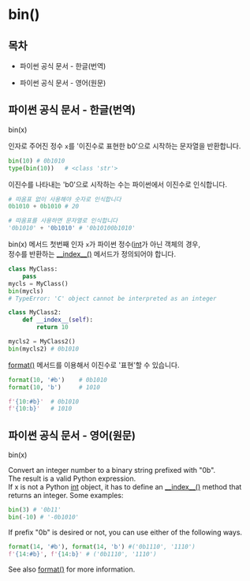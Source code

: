# bin()

## 목차

* 파이썬 공식 문서 - 한글(번역)
    
* 파이썬 공식 문서 - 영어(원문)

## 파이썬 공식 문서 - 한글(번역)

bin(x)

인자로 주어진 정수 `x`를 '이진수로 표현한 b0'으로 시작하는 문자열을 반환합니다.

```python
bin(10) # 0b1010
type(bin(10))   # <class 'str'>
```

이진수를 나타내는 'b0'으로 시작하는 수는 파이썬에서 이진수로 인식합니다.

```python
# 따옴표 없이 사용해야 숫자로 인식합니다
0b1010 + 0b1010 # 20

# 따옴표를 사용하면 문자열로 인식합니다
'0b1010' + '0b1010' # '0b10100b1010'
```

bin(x) 메서드 첫번째 인자 `x`가 파이썬 정수([int](https://docs.python.org/3/library/functions.html#int)가 아닌 객체의 경우,<br>
정수를 반환하는 [\_\_index\_\_()](https://docs.python.org/3/reference/datamodel.html#object.__index__) 메서드가 정의되어야 합니다.

```python
class MyClass:
    pass    
mycls = MyClass()
bin(mycls)
# TypeError: 'C' object cannot be interpreted as an integer

class MyClass2:
    def __index__(self):
        return 10

mycls2 = MyClass2()
bin(mycls2) # 0b1010
```

[format()](https://docs.python.org/3/library/functions.html#format) 메서드를 이용해서 이진수로 '표현'할 수 있습니다.

```python
format(10, '#b')    # 0b1010
format(10, 'b')     # 1010

f'{10:#b}'  # 0b1010
f'{10:b}'   # 1010
```

## 파이썬 공식 문서 - 영어(원문)

bin(x)

Convert an integer number to a binary string prefixed with "0b".<br>
The result is a valid Python expression.<br>
If x is not a Python [int](https://docs.python.org/3/library/functions.html#int) object, it has to define an [\_\_index\_\_()](https://docs.python.org/3/reference/datamodel.html#object.__index__) method that returns an integer. Some examples:

```python
bin(3) # '0b11'
bin(-10) # '-0b1010'
```

If prefix "0b" is desired or not, you can use either of the following ways.

```python
format(14, '#b'), format(14, 'b') #('0b1110', '1110')
f'{14:#b}', f'{14:b}' # ('0b1110', '1110')
```

See also [format()](https://docs.python.org/3/library/functions.html#format) for more information.
